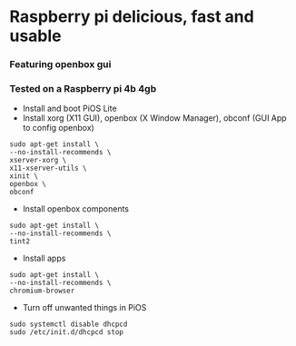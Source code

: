 # Raspberry pi delicious, fast and usable
### Featuring openbox gui
### Tested on a Raspberry pi 4b 4gb

- Install and boot PiOS Lite
- Install xorg (X11 GUI), openbox (X Window Manager), obconf (GUI App to config openbox)
```
sudo apt-get install \
--no-install-recommends \
xserver-xorg \
x11-xserver-utils \
xinit \
openbox \
obconf
```
- Install openbox components
```
sudo apt-get install \
--no-install-recommends \
tint2
```
- Install apps
```
sudo apt-get install \
--no-install-recommends \
chromium-browser
```

- Turn off unwanted things in PiOS
```
sudo systemctl disable dhcpcd
sudo /etc/init.d/dhcpcd stop
```
